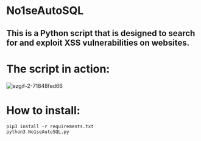 # No1seAutoSQL
## This is a Python script that is designed to search for and exploit XSS vulnerabilities on websites.

# The script in action: 

![ezgif-2-71848fed66](https://user-images.githubusercontent.com/98566890/235503637-21435a1c-e2ad-4c0c-a200-8e082f8092da.gif)


# How to install:

```
pip3 install -r requirements.txt
python3 No1seAutoSQL.py
```

